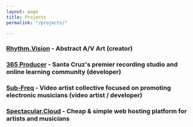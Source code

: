 ```yaml
---
layout: page
title: Projects
permalink: "/projects/"

---
```

### [Rhythm.Vision](https://rhythm.vision/) - Abstract A/V Art (creator)

### [365 Producer](https://365producer.com/) - Santa Cruz's premier recording studio and online learning community (developer)

### [Sub-Freq](https://sub-freq.com/) - Video artist collective focused on promoting electronic musicians (video artist / developer)

### [Spectacular.Cloud](https://spectacular.cloud/) - Cheap & simple web hosting platform for artists and musicians